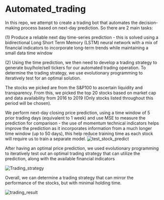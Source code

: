 # Automated_trading

In this repo, we attempt to create a trading bot that automates the decision-making process based on next-day prediction. So there are 2 main tasks:

(1) Produce a reliable next day time-series prediction - this is solved using a bidirectional Long Short Term Memory (LSTM) neural network with a mix of financial indicators to incorporate long-term trends while maintaining a small data time window

(2) Using the time prediction, we then need to develop a trading strategy to generate buy/hole/sell tickers for our automated trading operation. To determine the trading strategy, we use evolutionary programming to iteratively test for an optimal solution.

The stocks we picked are from the S&P100 to ascertain liquidity and transparency. From this, we picked the top 20 stocks based on market cap and data availability from 2016 to 2019 (Only stocks listed throughout this period will be chosen). 

We perform next-day closing price prediction, using a time window of 5 prior trading days (equivalent to 1 week) and use MSE to measure the prediction for comparison - the use of momentum technical indicators helps improve the prediction as it incorporates information from a much longer time window (up to 50 days), this help reduce training time as each stock will require us to train a separate model. 
![test_stock_predict](https://github.com/trduc97/CS815_trading/assets/52210863/983a9940-849a-4157-89b7-7cd91666bd4d)

After having an optimal price prediction, we used evolutionary programming to iteratively test out an optimal trading strategy that can utilize the prediction, along with the available financial indicators 

![Trading_strategy](https://github.com/trduc97/CS815_trading/assets/52210863/246c12e0-e6c7-40f5-913e-4b764adf2e0d)

Overall, we can determine a trading strategy that can mirror the performance of the stocks, but with minimal holding time.

![trading_result](https://github.com/trduc97/CS815_trading/assets/52210863/4563cb8e-6c02-4753-b53d-77482e319007)

